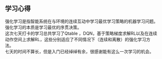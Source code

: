 ## 学习心得  
强化学习是指智能系统在与环境的连续互动中学习最优学习策略的机器学习问题。强化学习的本质是学习最优的序贯决策。  
这次七天打卡的学习总共学习了Qtable ，DQN，基于策略梯度求解RL以及在连续动作空间上求解RL，这些分别适应了不同情况下（连续和离散）的强化学习方法。  
七天的时间不算长，但是入门已经绰绰有余，很感谢能有这么一次学习的机会。  
